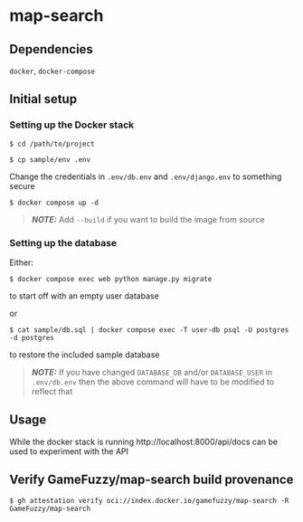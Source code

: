 # map-search

## Dependencies

`docker`, `docker-compose`

## Initial setup

### Setting up the Docker stack

```
$ cd /path/to/project
```
```
$ cp sample/env .env
```
Change the credentials in `.env/db.env` and `.env/django.env` to something
   secure
```
$ docker compose up -d
```
> **_NOTE:_**  Add `--build` if you want to build the image from
   source

### Setting up the database

Either:

```
$ docker compose exec web python manage.py migrate
```

to start off with an empty user database

or

```
$ cat sample/db.sql | docker compose exec -T user-db psql -U postgres -d postgres
```

to restore the included sample database

> **_NOTE:_**  If you have changed `DATABASE_DB` and/or `DATABASE_USER` in `.env/db.env` then the above command will have to be modified to reflect that


## Usage

While the docker stack is running http://localhost:8000/api/docs can be used to experiment with the API

## Verify GameFuzzy/map-search build provenance

```
$ gh attestation verify oci://index.docker.io/gamefuzzy/map-search -R GameFuzzy/map-search
```

